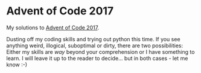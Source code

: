 # Advent of Code 2017

My solutions to [Advent of Code 2017](https://adventofcode.com/2017).

Dusting off my coding skills and trying out python this time. If you see anything weird, illogical, suboptimal or dirty, there are two possibilities: Either my skills are *way* beyond your comprehension or I have something to learn. I will leave it up to the reader to decide... but in both cases - let me know :-)   
